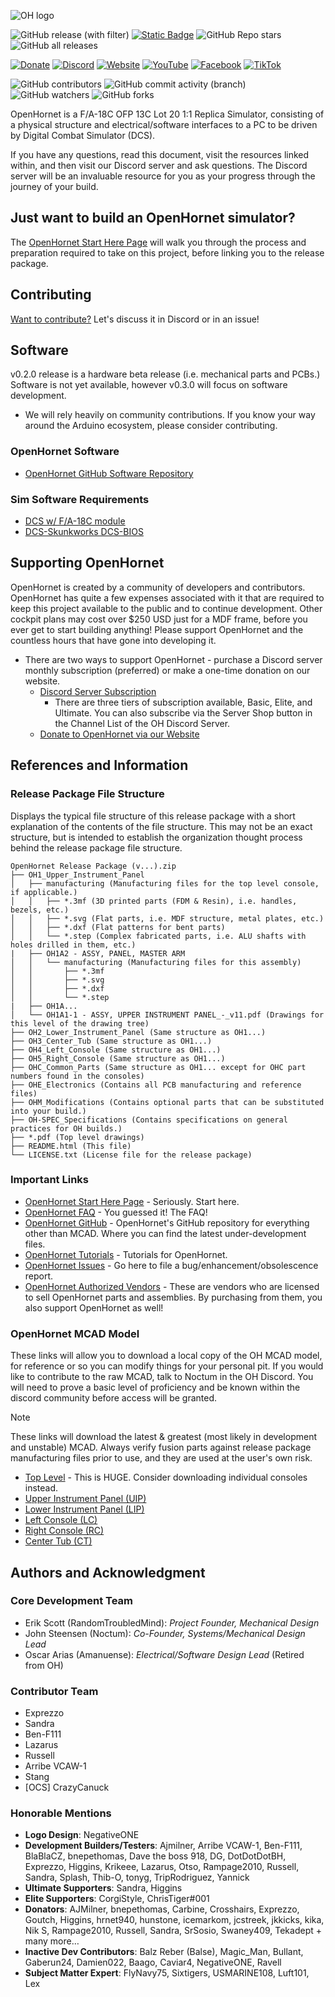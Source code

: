 ![OH logo](https://github.com/jrsteensen/OpenHornet/blob/master/images/Logo/open_hornet_horizontal_final.png)

![GitHub release (with filter)](https://img.shields.io/github/v/release/jrsteensen/OpenHornet) 
[![Static Badge](https://img.shields.io/badge/License-BY--NC--SA_4.0-blue?logo=creativecommons)](https://creativecommons.org/licenses/by-nc-sa/4.0/) 
![GitHub Repo stars](https://img.shields.io/github/stars/jrsteensen/OpenHornet) 
![GitHub all releases](https://img.shields.io/github/downloads/jrsteensen/OpenHornet/total)

[![Donate](https://img.shields.io/badge/donate_to_openhornet-yellow?logo=paypal)](https://openhornet.com/#awb-oc__2834)
[![Discord](https://img.shields.io/discord/392833351238811648?logo=discord&label=discord)](https://discord.gg/openhornet) 
[![Website](https://img.shields.io/badge/website-blue?logo=internetarchive)](https://www.openhornet.com) 
[![YouTube](https://img.shields.io/badge/youtube-blue?logo=youtube)](https://www.youtube.com/@OpenHornet) 
[![Facebook](https://img.shields.io/badge/facebook-blue?logo=facebook)](https://www.facebook.com/profile.php?id=100092714572837) 
[![TikTok](https://img.shields.io/badge/tiktok-blue?logo=tiktok)](https://www.tiktok.com/@openhornet7)

![GitHub contributors](https://img.shields.io/github/contributors-anon/jrsteensen/OpenHornet) 
![GitHub commit activity (branch)](https://img.shields.io/github/commit-activity/t/jrsteensen/OpenHornet) 
![GitHub watchers](https://img.shields.io/github/watchers/jrsteensen/OpenHornet) 
![GitHub forks](https://img.shields.io/github/forks/jrsteensen/OpenHornet) 


OpenHornet is a F/A-18C OFP 13C Lot 20 1:1 Replica Simulator, consisting of a physical structure and electrical/software interfaces to a PC to be driven by Digital Combat Simulator (DCS).

If you have any questions, read this document, visit the resources linked within, and then visit our Discord server and ask questions. The Discord server will be an invaluable resource for you as your progress through the journey of your build.

## Just want to build an OpenHornet simulator?
The [OpenHornet Start Here Page](https://openhornet.com/start-here/) will walk you through the process and preparation required to take on this project, before linking you to the release package.

## Contributing
[Want to contribute?](https://github.com/jrsteensen/OpenHornet/wiki/Contributing) Let's discuss it in Discord or in an issue!

## Software
v0.2.0 release is a hardware beta release (i.e. mechanical parts and PCBs.) Software is not yet available, however v0.3.0 will focus on software development.
* We will rely heavily on community contributions. If you know your way around the Arduino ecosystem, please consider contributing.
### OpenHornet Software
* [OpenHornet GitHub Software Repository](https://github.com/jrsteensen/OpenHornet-Software)
### Sim Software Requirements
* [DCS w/ F/A-18C module](https://www.digitalcombatsimulator.com/en/shop/modules/hornet/)
* [DCS-Skunkworks DCS-BIOS](https://github.com/DCS-Skunkworks/dcs-bios)

## Supporting OpenHornet
OpenHornet is created by a community of developers and contributors. OpenHornet has quite a few expenses associated with it that are required to keep this project available to the public and to continue development. Other cockpit plans may cost over $250 USD just for a MDF frame, before you ever get to start building anything! Please support OpenHornet and the countless hours that have gone into developing it.
* There are two ways to support OpenHornet - purchase a Discord server monthly subscription (preferred) or make a one-time donation on our website.
  * [Discord Server Subscription](https://discord.com/servers/openhornet-f-a-18c-simpit-392833351238811648)
    * There are three tiers of subscription available, Basic, Elite, and Ultimate. You can also subscribe via the Server Shop button in the Channel List of the OH Discord Server.
  * [Donate to OpenHornet via our Website](https://openhornet.com/#awb-oc__2834)
  
## References and Information

### Release Package File Structure
Displays the typical file structure of this release package with a short explanation of the contents of the file structure. This may not be an exact structure, but is intended to establish the organization thought process behind the release package file structure.
```
OpenHornet Release Package (v...).zip
├── OH1_Upper_Instrument_Panel
│   ├── manufacturing (Manufacturing files for the top level console, if applicable.)
│   │   ├── *.3mf (3D printed parts (FDM & Resin), i.e. handles, bezels, etc.)
│   │   ├── *.svg (Flat parts, i.e. MDF structure, metal plates, etc.)
│   │   ├── *.dxf (Flat patterns for bent parts)
│   │   └── *.step (Complex fabricated parts, i.e. ALU shafts with holes drilled in them, etc.)
|   ├── OH1A2 - ASSY, PANEL, MASTER ARM
│   │   └── manufacturing (Manufacturing files for this assembly)
│   │       ├── *.3mf 
│   │       ├── *.svg
│   │       ├── *.dxf
│   │       └── *.step
|   ├── OH1A...
│   └── OH1A1-1 - ASSY, UPPER INSTRUMENT PANEL_-_v11.pdf (Drawings for this level of the drawing tree)
├── OH2_Lower_Instrument_Panel (Same structure as OH1...)
├── OH3_Center_Tub (Same structure as OH1...)
├── OH4_Left_Console (Same structure as OH1...)
├── OH5_Right_Console (Same structure as OH1...)
├── OHC_Common_Parts (Same structure as OH1... except for OHC part numbers found in the consoles)
├── OHE_Electronics (Contains all PCB manufacturing and reference files)
├── OHM_Modifications (Contains optional parts that can be substituted into your build.) 
├── OH-SPEC_Specifications (Contains specifications on general practices for OH builds.)
├── *.pdf (Top level drawings)
├── README.html (This file)
└── LICENSE.txt (License file for the release package)
```

### Important Links
* [OpenHornet Start Here Page](https://openhornet.com/start-here/) - Seriously. Start here.
* [OpenHornet FAQ](https://openhornet.com/faq/) - You guessed it! The FAQ!
* [OpenHornet GitHub](https://github.com/jrsteensen/OpenHornet) - OpenHornet's GitHub repository for everything other than MCAD. Where you can find the latest under-development files.
* [OpenHornet Tutorials](https://openhornet.com/category/tutorials/) - Tutorials for OpenHornet.
* [OpenHornet Issues](https://github.com/jrsteensen/OpenHornet/issues) - Go here to file a bug/enhancement/obsolescence report.
* [OpenHornet Authorized Vendors](https://openhornet.com/openhornet-authorized-vendors/) - These are vendors who are licensed to sell OpenHornet parts and assemblies. By purchasing from them, you also support OpenHornet as well!

### OpenHornet MCAD Model
These links will allow you to download a local copy of the OH MCAD model, for reference or so you can modify things for your personal pit. If you would like to contribute to the raw MCAD, talk to Noctum in the OH Discord. You will need to prove a basic level of proficiency and be known within the discord community before access will be granted.
> [!NOTE] 
> These links will download the latest & greatest (most likely in development and unstable) MCAD. Always verify fusion parts against release package manufacturing files prior to use, and they are used at the user's own risk.

* [Top Level](https://a360.co/3SuPQGs) - This is HUGE. Consider downloading individual consoles instead.
* [Upper Instrument Panel (UIP)](https://a360.co/3LHxMXd)
* [Lower Instrument Panel (LIP)](https://a360.co/3SbD7sc)
* [Left Console (LC)](https://a360.co/3dBR57I)
* [Right Console (RC)](https://a360.co/37pBiWj)
* [Center Tub (CT)](https://a360.co/3LKM3mc)

## Authors and Acknowledgment

### Core Development Team
* Erik Scott (RandomTroubledMind): _Project Founder, Mechanical Design_
* John Steensen (Noctum): _Co-Founder, Systems/Mechanical Design Lead_
* Oscar Arias (Amanuense): _Electrical/Software Design Lead_ (Retired from OH)

### Contributor Team
* Exprezzo
* Sandra
* Ben-F111
* Lazarus
* Russell
* Arribe VCAW-1
* Stang
* \[OCS\] CrazyCanuck

### Honorable Mentions
* __Logo Design__: NegativeONE
* __Development Builders/Testers__: Ajmilner,  Arribe VCAW-1, Ben-F111, BlaBlaCZ, bnepethomas, Dave the boss 918, DG, DotDotDotBH, Exprezzo, Higgins, Krikeee, Lazarus, Otso, Rampage2010, Russell, Sandra, Splash, Thib-O, tonyg, TripRodriguez, Yannick
* __Ultimate Supporters__: Sandra, Higgins
* __Elite Supporters__: CorgiStyle, ChrisTiger#001
* __Donators__: AJMilner, bnepethomas, Carbine, Crosshairs, Exprezzo, Goutch, Higgins, hrnet940, hunstone, icemarkom, jcstreek, jkkicks, kika, Nik S, Rampage2010, Russell, Sandra, SrSosio, Swaney409, Tekadept + many more…
* __Inactive Dev Contributors__: Balz Reber (Balse), Magic_Man, Bullant, Gaberun24, Damien022, Baago, Caviar4, NegativeONE, Ravell
* **Subject Matter Expert**: FlyNavy75, Sixtigers, USMARINE108, Luft101, Lex